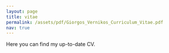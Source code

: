 ```yaml
---
layout: page
title: vitae
permalink: /assets/pdf/Giorgos_Vernikos_Curriculum_Vitae.pdf
nav: true
---
```


Here you can find my up-to-date CV.


